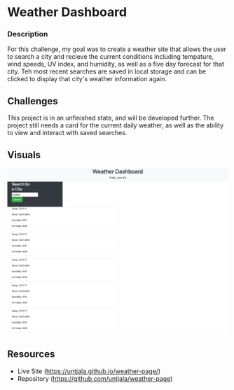 # Weather Dashboard
### Description
For this challenge, my goal was to create a weather site that allows the user to search a city and recieve the current conditions including tempature, wind speeds, UV index, and humidity, as well as a five day forecast for that city. Teh most recent searches are saved in local storage and can be clicked to display that city's weather information again.

## Challenges 
This project is in an unfinished state, and will be developed further. The project still needs a card for the current daily weather, as well as the ability to view and interact with saved searches.
## Visuals 
 ![Weather-Dashboard](./Assets/Weather%20Dashboard.png)
  ## Resources 
 * Live Site (https://untjala.github.io/weather-page/)
 * Repository (https://github.com/untjala/weather-page)